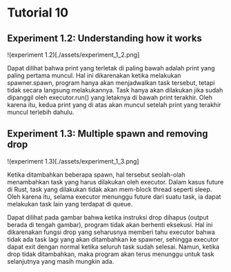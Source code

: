 # Tutorial 10

## Experiment 1.2: Understanding how it works

!(experiment 1.2)[./assets/experiment_1_2.png]

Dapat dilihat bahwa print yang terletak di paling bawah adalah print yang paling pertama muncul. Hal ini dikarenakan ketika melakukan spawner.spawn, program hanya akan menjadwalkan task tersebut, tetapi tidak secara langsung melakukannya. Task hanya akan dilakukan jika sudah dipanggil oleh executor.run() yang letaknya di bawah print terakhir. Oleh karena itu, kedua print yang di atas akan muncul setelah print yang terakhir muncul terlebih dahulu.

## Experiment 1.3: Multiple spawn and removing drop

!(experiment 1.3)[./assets/experiment_1_3.png]

Ketika ditambahkan beberapa spawn, hal tersebut seolah-olah menambahkan task yang harus dilakukan oleh executor. Dalam kasus future di Rust, task yang dilakukan tidak akan mem-block thread seperti sleep. Oleh karena itu, selama executor menunggu future dari suatu task, ia dapat melakukan task lain yang terdapat di queue.

Dapat dilihat pada gambar bahwa ketika instruksi drop dihapus (output berada di tengah gambar), program tidak akan berhenti eksekusi. Hal ini dikarenakan fungsi drop yang seharusnya memberi tahu executor bahwa tidak ada task lagi yang akan ditambahkan ke spawner, sehingga executor dapat exit dengan normal ketika seluruh task sudah selesai. Namun, ketika drop tidak ditambahkan, maka program akan terus menunggu untuk task selanjutnya yang masih mungkin ada.
